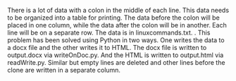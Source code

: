 There is a lot of data with a colon in the middle of each line. This data needs to be organized into a table for printing. The data before the colon will be placed in one column, while the data after the colon will be in another. Each line will be on a separate row. The data is in linuxcommands.txt. . This problem has been solved using Python in two ways. One writes the data to a docx file and the other writes it to HTML. The docx file is written to output.docx via writeOnDoc.py. And the HTML is written to output.html via readWrite.py.
Similar but empty lines are deleted and other lines before the clone are written in a separate column.